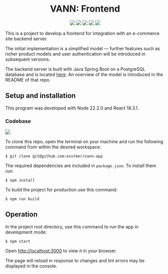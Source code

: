 <h1 align="center">VANN: Frontend</h1>

<p align="center">
  <a href="https://developer.mozilla.org/en-US/docs/Learn/CSS"><img src="https://img.shields.io/badge/CSS3-1572B6.svg?style=flat&labelColor=555&logo=CSS3&logoColor=white"></a>
  <a href="https://developer.mozilla.org/en-US/docs/Learn/HTML"><img src="https://img.shields.io/badge/HTML5-E34F26.svg?style=flat&labelColor=555&logo=HTML5&logoColor=white"></a>
  <a href="https://developer.mozilla.org/en-US/docs/Web/JavaScript"><img src="https://img.shields.io/badge/JavaScript-F7DF1E.svg?style=flat&labelColor=555&logo=JavaScript&logoColor=white"></a>
  <a href="https://nodejs.org/en"><img src="https://img.shields.io/badge/Node.js-5FA04E.svg?style=flat&labelColor=555&logo=nodedotjs&logoColor=white"></a>
  <a href="https://react.dev/"><img src="https://img.shields.io/badge/React-61DAFB.svg?style=flat&labelColor=555&logo=React&logoColor=white"></a>
</p>

This is a project to develop a frontend for integration with an e-commerce site backend server.

The initial implementation is a simplified model &mdash; further features such as richer product models and user authentication will be introduced in subsequent versions.

The backend server is built with Java Spring Boot on a PostgreSQL database and is located [here](https://github.com/essteer/vann). An overview of the model is introduced in the README of that repo.

## Setup and installation

This program was developed with Node 22.2.0 and React 18.3.1.

### Codebase

<a href="https://github.com/essteer/vann-app"><img src="https://img.shields.io/badge/GitHub-181717.svg?style=flat&labelColor=555&logo=GitHub&logoColor=white"></a>

To clone this repo, open the terminal on your machine and run the following command from within the desired workspace:

```console
$ git clone git@github.com:essteer/vann-app
```

The required dependencies are included in `package.json`. To install them run:

```console
$ npm install
```

To build the project for production use this command:

```console
$ npm run build
```

## Operation

In the project root directory, use this command to run the app in development mode:

```console
$ npm start
```

Open [http://localhost:3000](http://localhost:3000) to view it in your browser.

The page will reload in response to changes and lint errors may be displayed in the console.
